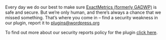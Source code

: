 Every day we do our best to make sure [ExactMetrics (formerly GADWP)](https://www.exactmetrics.com/) is safe and secure. But we’re only human, and there’s always a chance that we missed something. That’s where you come in – find a security weakness in our plugin, report it to plugins@wordpress.org

To find out more about our security reports policy for the plugin [click here](https://www.exactmetrics.com/security/).

